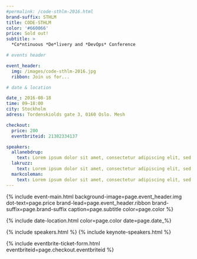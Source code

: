 ```yaml
---
#permalink: /code-sthlm-2016.html
brand-suffix: STHLM
title: CODE-STHLM
color: '#660066'
price: Sold out!
subtitle: >
  *Co*ntinuous *De*livery and *DevOps* Conference

# events header

event_header:
  img: /images/code-sthlm-2016.jpg
  ribbon: Join us for...

# date & location

date_: 2016-08-18
time: 09—18:00
city: Stockholm
adress: Tordenskiolds gate 3, 0160 Oslo. Mesh

checkout:
  price: 200
  eventbriteid: 21382334137

speakers:
  allanebdrup:
    text: Lorem ipsum dolor sit amet, consectetur adipiscing elit, sed do eiusmod tempor incididunt ut labore et dolore magna aliqua. Ut enim ad minim veniam, quis nostrud exercitation ullamco laboris nisi ut aliquip
  lakruzz:
    text: Lorem ipsum dolor sit amet, consectetur adipiscing elit, sed do eiusmod tempor incididunt ut labore et dolore magna aliqua. Ut enim ad minim veniam, quis nostrud exercitation ullamco laboris nisi ut aliquip
  markcoleman:
    text: Lorem ipsum dolor sit amet, consectetur adipiscing elit, sed do eiusmod tempor incididunt ut labore et dolore magna aliqua. Ut enim ad minim veniam, quis nostrud exercitation ullamco laboris nisi ut aliquip
---
```


{% include event-main.html  background-image=page.event_header.img dot-text=page.price brand-lead=page.event_header.ribbon brand-suffix=page.brand-suffix caption=page.subtitle color=page.color %}

{% include date-location.html color=page.color date=page.date_%}

{% include speakers.html %}
{% include keynote-speakers.html %}

{% include eventbrite-ticket-form.html  eventbriteid=page.checkout.eventbriteid %}
